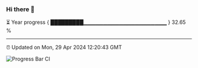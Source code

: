 ### Hi there 👋

⏳ Year progress { █████████▁▁▁▁▁▁▁▁▁▁▁▁▁▁▁▁▁▁▁▁▁ } 32.65 %

---

⏰ Updated on Mon, 29 Apr 2024 12:20:43 GMT

![Progress Bar CI](https://github.com/liununu/liununu/workflows/Progress%20Bar%20CI/badge.svg)
